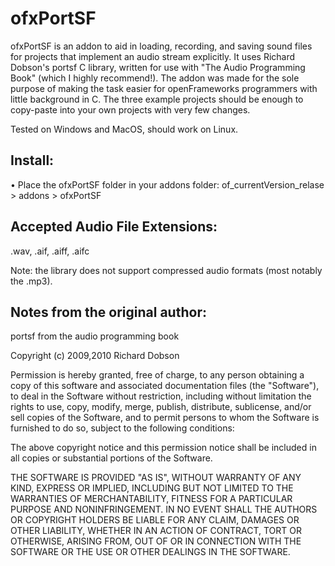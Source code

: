 ﻿# ofxPortSF
ofxPortSF is an addon to aid in loading, recording, and saving sound
files for projects that implement an audio stream explicitly. It 
uses Richard Dobson's portsf C library, written for use with "The 
Audio Programming Book" (which I highly recommend!). The addon was 
made for the sole purpose of making the task easier for openFrameworks 
programmers with little background in C. The three example projects 
should be enough to copy-paste into your own projects with very few
changes. 

Tested on Windows and MacOS, should work on Linux.

<h2>Install:</h2>


• Place the ofxPortSF folder in your addons folder: of_currentVersion_relase > addons > ofxPortSF

<h2>Accepted Audio File Extensions:</h2>
.wav, .aif, .aiff, .aifc

Note: the library does not support compressed audio formats (most notably the .mp3).

<h2>Notes from the original author:</h2>

portsf from the audio programming book

Copyright (c) 2009,2010 Richard Dobson

Permission is hereby granted, free of charge, to any person
obtaining a copy of this software and associated documentation
files (the "Software"), to deal in the Software without
restriction, including without limitation the rights to use,
copy, modify, merge, publish, distribute, sublicense, and/or sell
copies of the Software, and to permit persons to whom the
Software is furnished to do so, subject to the following
conditions:

The above copyright notice and this permission notice shall be
included in all copies or substantial portions of the Software.

THE SOFTWARE IS PROVIDED "AS IS", WITHOUT WARRANTY OF ANY KIND,
EXPRESS OR IMPLIED, INCLUDING BUT NOT LIMITED TO THE WARRANTIES
OF MERCHANTABILITY, FITNESS FOR A PARTICULAR PURPOSE AND
NONINFRINGEMENT. IN NO EVENT SHALL THE AUTHORS OR COPYRIGHT
HOLDERS BE LIABLE FOR ANY CLAIM, DAMAGES OR OTHER LIABILITY,
WHETHER IN AN ACTION OF CONTRACT, TORT OR OTHERWISE, ARISING
FROM, OUT OF OR IN CONNECTION WITH THE SOFTWARE OR THE USE OR
OTHER DEALINGS IN THE SOFTWARE.

